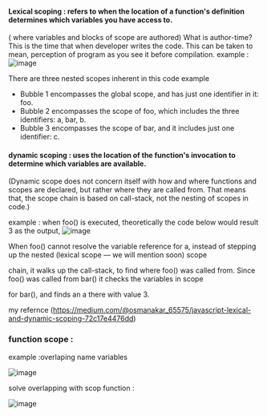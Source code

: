 #### Lexical scoping : refers to when the location of a function's definition determines which variables you have access to.
( where variables and blocks of scope are authored)
What is author-time?
This is the time that when developer writes the code. This can be taken to mean, perception of program as you see it before compilation.
example :
![image](https://github.com/alaa-abuhani/Mastering-JavaScript-in-20Days/assets/65255601/8dcdda10-4685-49da-9a8f-063b6975ed17)

There are three nested scopes inherent in this code example
* Bubble 1 encompasses the global scope, and has just one identifier in it: foo.
* Bubble 2 encompasses the scope of foo, which includes the three identifiers: a, bar, b.
* Bubble 3 encompasses the scope of bar, and it includes just one identifier: c.



#### dynamic scoping : uses the location of the function's invocation to determine which variables are available.
(Dynamic scope does not concern itself with how and where functions and scopes are declared, but rather where they are called from. That means that, the scope chain is based on call-stack, not the nesting of scopes in code.)

example : when foo() is executed, theoretically the code below would result 3 as the output,
![image](https://github.com/alaa-abuhani/Mastering-JavaScript-in-20Days/assets/65255601/0885956f-7f8d-48b5-a1f8-5de3fe4b4c0d)

When foo() cannot resolve the variable reference for a, instead of stepping up the nested (lexical scope — we will mention soon) scope 

chain, it walks up the call-stack, to find where foo() was called from. Since foo() was called from bar() it checks the variables in scope

 for bar(), and finds an a there with value 3.

my refernce (https://medium.com/@osmanakar_65575/javascript-lexical-and-dynamic-scoping-72c17e4476dd)


### function scope :

example :overlaping name variables 

![image](https://github.com/alaa-abuhani/Mastering-JavaScript-in-20Days/assets/65255601/08b7a538-aebd-4c55-98ab-ea741242e8db)


solve overlapping with scop function :

![image](https://github.com/alaa-abuhani/Mastering-JavaScript-in-20Days/assets/65255601/269616a6-b3be-4cb4-a826-251702514552)



